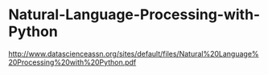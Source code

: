 # Natural-Language-Processing-with-Python
http://www.datascienceassn.org/sites/default/files/Natural%20Language%20Processing%20with%20Python.pdf
